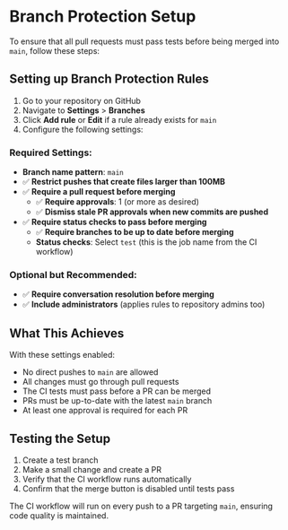 # Branch Protection Setup

To ensure that all pull requests must pass tests before being merged into `main`, follow these steps:

## Setting up Branch Protection Rules

1. Go to your repository on GitHub
2. Navigate to **Settings** > **Branches**
3. Click **Add rule** or **Edit** if a rule already exists for `main`
4. Configure the following settings:

### Required Settings:
- **Branch name pattern**: `main`
- ✅ **Restrict pushes that create files larger than 100MB**
- ✅ **Require a pull request before merging**
  - ✅ **Require approvals**: 1 (or more as desired)
  - ✅ **Dismiss stale PR approvals when new commits are pushed**
- ✅ **Require status checks to pass before merging**
  - ✅ **Require branches to be up to date before merging**
  - **Status checks**: Select `test` (this is the job name from the CI workflow)

### Optional but Recommended:
- ✅ **Require conversation resolution before merging**
- ✅ **Include administrators** (applies rules to repository admins too)

## What This Achieves

With these settings enabled:
- No direct pushes to `main` are allowed
- All changes must go through pull requests
- The CI tests must pass before a PR can be merged
- PRs must be up-to-date with the latest `main` branch
- At least one approval is required for each PR

## Testing the Setup

1. Create a test branch
2. Make a small change and create a PR
3. Verify that the CI workflow runs automatically
4. Confirm that the merge button is disabled until tests pass

The CI workflow will run on every push to a PR targeting `main`, ensuring code quality is maintained.